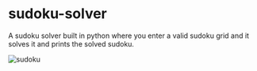 # sudoku-solver 
A sudoku solver built in python where you enter a valid sudoku grid and it solves it and prints the solved sudoku.


![sudoku](https://user-images.githubusercontent.com/53138605/165916559-db197f9d-3a38-4747-8708-7db2af16888e.jpg)
